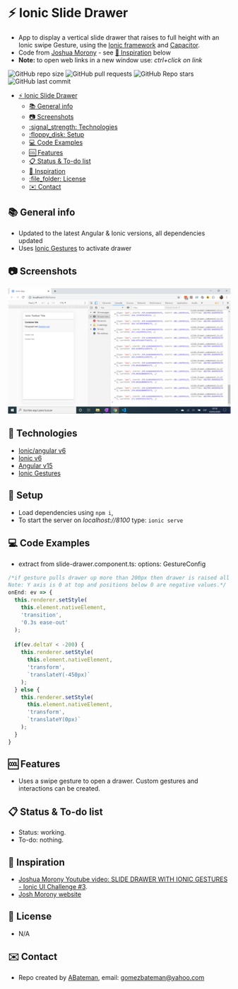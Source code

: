 # :zap: Ionic Slide Drawer

* App to display a vertical slide drawer that raises to full height with an Ionic swipe Gesture, using the [Ionic framework](https://ionicframework.com/docs) and [Capacitor](https://capacitor.ionicframework.com/).
* Code from [Joshua Morony](https://www.youtube.com/channel/UCbVZdLngJH6KOJvpAOO3qTw) - see [:clap: Inspiration](#clap-inspiration) below
* **Note:** to open web links in a new window use: _ctrl+click on link_

![GitHub repo size](https://img.shields.io/github/repo-size/AndrewJBateman/ionic-angular-slidedrawer?style=plastic)
![GitHub pull requests](https://img.shields.io/github/issues-pr/AndrewJBateman/ionic-angular-slidedrawer?style=plastic)
![GitHub Repo stars](https://img.shields.io/github/stars/AndrewJBateman/ionic-angular-slidedrawer?style=plastic)
![GitHub last commit](https://img.shields.io/github/last-commit/AndrewJBateman/ionic-angular-slidedrawer?style=plastic)

* [:zap: Ionic Slide Drawer](#zap-ionic-slide-drawer)
  * [:books: General info](#books-general-info)
  * [:camera: Screenshots](#camera-screenshots)
  * [:signal\_strength: Technologies](#signal_strength-technologies)
  * [:floppy\_disk: Setup](#floppy_disk-setup)
  * [:computer: Code Examples](#computer-code-examples)
  * [:cool: Features](#cool-features)
  * [:clipboard: Status \& To-do list](#clipboard-status--to-do-list)
  * [:clap: Inspiration](#clap-inspiration)
  * [:file\_folder: License](#file_folder-license)
  * [:envelope: Contact](#envelope-contact)

## :books: General info

* Updated to the latest Angular & Ionic versions, all dependencies updated
* Uses [Ionic Gestures](https://ionicframework.com/docs/v3/components/#gestures) to activate drawer

## :camera: Screenshots

![screen print](./img/drawer.png)

## :signal_strength: Technologies

* [Ionic/angular v6](https://ionicframework.com/)
* [Ionic v6](https://ionicframework.com/)
* [Angular v15](https://angular.io/)
* [Ionic Gestures](https://ionicframework.com/docs/utilities/gestures)

## :floppy_disk: Setup

* Load dependencies using `npm i`,
* To start the server on _localhost://8100_ type: `ionic serve`

## :computer: Code Examples

* extract from slide-drawer.component.ts: options: GestureConfig

```typescript
/*if gesture pulls drawer up more than 200px then drawer is raised all the way to the top of the ion-card-content (500px)
Note: Y axis is 0 at top and positions below 0 are negative values.*/
onEnd: ev => {
  this.renderer.setStyle(
    this.element.nativeElement,
    'transition',
    '0.3s ease-out'
  );

  if(ev.deltaY < -200) {
    this.renderer.setStyle(
      this.element.nativeElement,
      'transform',
      `translateY(-450px)`
    );
  } else {
    this.renderer.setStyle(
      this.element.nativeElement,
      'transform',
      `translateY(0px)`
    );
  }
}
```

## :cool: Features

* Uses a swipe gesture to open a drawer. Custom gestures and interactions can be created.

## :clipboard: Status & To-do list

* Status: working.
* To-do: nothing.

## :clap: Inspiration

* [Joshua Morony Youtube video: SLIDE DRAWER WITH IONIC GESTURES - Ionic UI Challenge #3](https://www.youtube.com/watch?v=AW80XVSOLZg&t=28s).
* [Josh Morony website](https://www.joshmorony.com/)

## :file_folder: License

* N/A

## :envelope: Contact

* Repo created by [ABateman](https://github.com/AndrewJBateman), email: gomezbateman@yahoo.com
